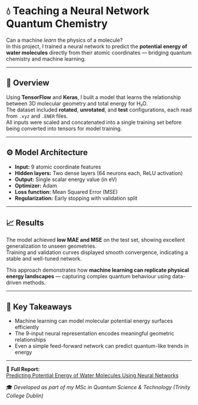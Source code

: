 # 💧 Teaching a Neural Network Quantum Chemistry

Can a machine *learn* the physics of a molecule?  
In this project, I trained a neural network to predict the **potential energy of water molecules** directly from their atomic coordinates — bridging quantum chemistry and machine learning.

---

## 🧠 Overview

Using **TensorFlow** and **Keras**, I built a model that learns the relationship between 3D molecular geometry and total energy for H₂O.  
The dataset included **rotated**, **unrotated**, and **test** configurations, each read from `.xyz` and `.ENER` files.  
All inputs were scaled and concatenated into a single training set before being converted into tensors for model training.

---

## ⚙️ Model Architecture

- **Input:** 9 atomic coordinate features  
- **Hidden layers:** Two dense layers (64 neurons each, ReLU activation)  
- **Output:** Single scalar energy value (in eV)  
- **Optimizer:** Adam  
- **Loss function:** Mean Squared Error (MSE)  
- **Regularization:** Early stopping with validation split  

---

## 📈 Results

The model achieved **low MAE and MSE** on the test set, showing excellent generalization to unseen geometries.  
Training and validation curves displayed smooth convergence, indicating a stable and well-tuned network.  

This approach demonstrates how **machine learning can replicate physical energy landscapes** — capturing complex quantum behaviour using data-driven methods.

---

## 🔬 Key Takeaways

- Machine learning can model molecular potential energy surfaces efficiently  
- The 9-input neural representation encodes meaningful geometric relationships  
- Even a simple feed-forward network can predict quantum-like trends in energy  

---

📄 **Full Report:**  
[Predicting Potential Energy of Water Molecules Using Neural Networks](https://github.com/Aidan-Doyle-2/Predicting-potential-energy-of-water-using-neural-networks/blob/main/PE%20of%20water%20molecules%20report.pdf)

🎓 *Developed as part of my MSc in Quantum Science & Technology (Trinity College Dublin)*  
